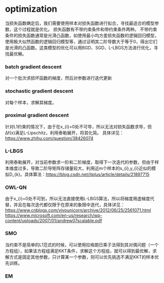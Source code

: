 # optimization
当损失函数确定后，我们需要使用样本对损失函数进行拟合，寻找最适合的模型参数，这个过程就是优化。
损失函数有不带约束条件和带约束条件两种。
不带约束条件的损失函数通常是光滑凸函数，如使用最小均方差损失函数的逻辑回归模型，使用极大似然函数的逻辑回归模型等，通过证明其二阶导数大于等于0，得出它们是光滑的凸函数。这类模型的优化可以用BGD、SGD、L-LBGS方法进行优化，寻找最优解。
### batch gradient descent
对一个批次求损坏函数的梯度，然后对参数进行迭代更新
### stochastic gradient descent
对每个样本，求解其梯度。
### proximal gradient descent
针对L1约束的情况下，由于在x_{i}=0处不可导，所以无法对损失函数求导，但Δf(x)满足L-Lipschitz，利用泰勒展开，将其化简。
具体详见：https://www.zhihu.com/question/38426074

### L-LBGS
利用泰勒展开，对当前参数求一阶和二阶梯度，取得下一次迭代的参数，但由于样本维度过多，导致二阶导矩阵存储量较大，利用近m个样本的s_{i},y_{i}近似的模拟D_{k}。具体算法：https://blog.csdn.net/itplus/article/details/21897715
### OWL-QN
由于x_{i}=0处不可到，所以无法直接使用L-LBGS算法，所以将梯度用虚梯度代替，并且在每次迭代都仅限于在原来的象限中迭代，具体详见：
https://www.cnblogs.com/vivounicorn/archive/2012/06/25/2561071.html
https://www.microsoft.com/en-us/research/wp-content/uploads/2007/01/andrew07scalable.pdf

### SMO
当约束不是简单的L1范式的时候，可以使用拉格朗日乘子法得到其对偶问题（一个方程组），如果该方程组满足KKT条件，求解这个方程组，就可以得到最优解，求解方式是固定其他参数，只计算某一个参数，则可以优先挑选不满足KKT的样本优先训练。

### EM

